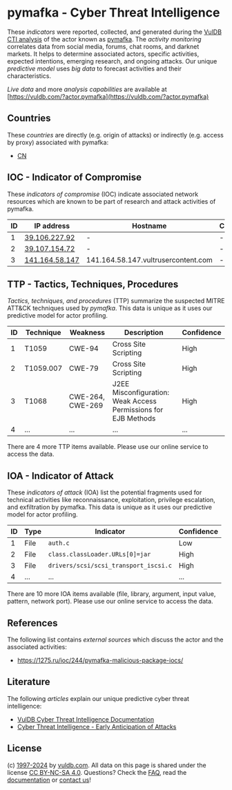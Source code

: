 # pymafka - Cyber Threat Intelligence

These _indicators_ were reported, collected, and generated during the [VulDB CTI analysis](https://vuldb.com/?kb.cti) of the actor known as [pymafka](https://vuldb.com/?actor.pymafka). The _activity monitoring_ correlates data from social media, forums, chat rooms, and darknet markets. It helps to determine associated actors, specific activities, expected intentions, emerging research, and ongoing attacks. Our unique _predictive model_ uses _big data_ to forecast activities and their characteristics.

_Live data_ and more _analysis capabilities_ are available at [https://vuldb.com/?actor.pymafka](https://vuldb.com/?actor.pymafka)

## Countries

These _countries_ are directly (e.g. origin of attacks) or indirectly (e.g. access by proxy) associated with pymafka:

* [CN](https://vuldb.com/?country.cn)

## IOC - Indicator of Compromise

These _indicators of compromise_ (IOC) indicate associated network resources which are known to be part of research and attack activities of pymafka.

ID | IP address | Hostname | Campaign | Confidence
-- | ---------- | -------- | -------- | ----------
1 | [39.106.227.92](https://vuldb.com/?ip.39.106.227.92) | - | - | High
2 | [39.107.154.72](https://vuldb.com/?ip.39.107.154.72) | - | - | High
3 | [141.164.58.147](https://vuldb.com/?ip.141.164.58.147) | 141.164.58.147.vultrusercontent.com | - | High

## TTP - Tactics, Techniques, Procedures

_Tactics, techniques, and procedures_ (TTP) summarize the suspected MITRE ATT&CK techniques used by _pymafka_. This data is unique as it uses our predictive model for actor profiling.

ID | Technique | Weakness | Description | Confidence
-- | --------- | -------- | ----------- | ----------
1 | T1059 | CWE-94 | Cross Site Scripting | High
2 | T1059.007 | CWE-79 | Cross Site Scripting | High
3 | T1068 | CWE-264, CWE-269 | J2EE Misconfiguration: Weak Access Permissions for EJB Methods | High
4 | ... | ... | ... | ...

There are 4 more TTP items available. Please use our online service to access the data.

## IOA - Indicator of Attack

These _indicators of attack_ (IOA) list the potential fragments used for technical activities like reconnaissance, exploitation, privilege escalation, and exfiltration by pymafka. This data is unique as it uses our predictive model for actor profiling.

ID | Type | Indicator | Confidence
-- | ---- | --------- | ----------
1 | File | `auth.c` | Low
2 | File | `class.classLoader.URLs[0]=jar` | High
3 | File | `drivers/scsi/scsi_transport_iscsi.c` | High
4 | ... | ... | ...

There are 10 more IOA items available (file, library, argument, input value, pattern, network port). Please use our online service to access the data.

## References

The following list contains _external sources_ which discuss the actor and the associated activities:

* https://1275.ru/ioc/244/pymafka-malicious-package-iocs/

## Literature

The following _articles_ explain our unique predictive cyber threat intelligence:

* [VulDB Cyber Threat Intelligence Documentation](https://vuldb.com/?kb.cti)
* [Cyber Threat Intelligence - Early Anticipation of Attacks](https://www.scip.ch/en/?labs.20201022)

## License

(c) [1997-2024](https://vuldb.com/?kb.changelog) by [vuldb.com](https://vuldb.com/?kb.about). All data on this page is shared under the license [CC BY-NC-SA 4.0](https://creativecommons.org/licenses/by-nc-sa/4.0/). Questions? Check the [FAQ](https://vuldb.com/?kb.faq), read the [documentation](https://vuldb.com/?kb) or [contact us](https://vuldb.com/?contact)!
